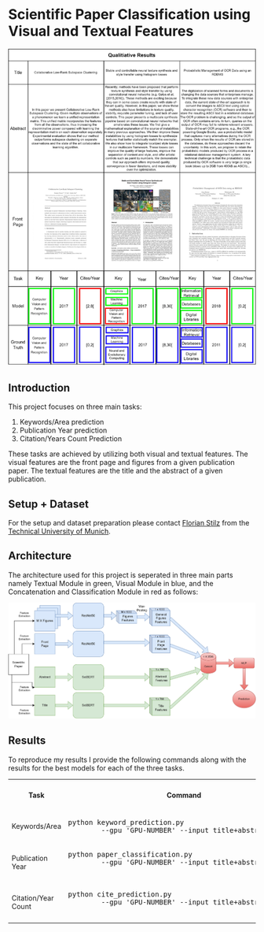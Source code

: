 # Scientific Paper Classification using Visual and Textual Features

<p align="center"><img src="paper & figures/Qualitative_results.jpg" width="800px"/></p>

## Introduction
This project focuses on three main tasks:
1) Keywords/Area prediction 
2) Publication Year prediction
3) Citation/Years Count Prediction

These tasks are achieved by utilizing both visual and textual features. The visual features are the front page and figures from a given publication paper. The textual features are the title and the abstract of a given publication.


## Setup + Dataset
For the setup and dataset preparation please contact [Florian Stilz](https://github.com/flo-stilz/)
from the [Technical University of Munich](https://www.tum.de/en/).

## Architecture
The architecture used for this project is seperated in three main parts namely Textual Module in green, Visual Module in blue, and the Concatenation and Classification Module in red as follows:
<p align="center"><img src="paper & figures/network_architecture.jpg" width="1000px"/></p>


## Results
To reproduce my results I provide the following commands along with the results for the best models for each of the three tasks.


<table>
    <col>
    <col>
    <colgroup span="2"></colgroup>
    <col>
    <tr>
        <th rowspan=2>Task</th>
        <th rowspan=2>Command</th>
        <th colspan=3 scope="colgroup">Overall</th>
        <th rowspan=2>Input Features</th>
    </tr>
    <tr>
        <td>F1-Micro</td>
        <td>F1-Macro</td>
        <td>Accuracy</td>
    </tr>
    <tr>
        <td>Keywords/Area</td>
        <td><pre lang="shell">python keyword_prediction.py 
        --gpu 'GPU-NUMBER' --input title+abstract</pre></td>
        <td>78.25%</td>
        <td>58.07%</td>
        <td>57.28%</td>
        <td>Title + Abstract</td>
    </tr>
    <tr>
        <td>Publication Year</td>
        <td><pre lang="shell">python paper_classification.py 
        --gpu 'GPU-NUMBER' --input title+abstract+image
        </pre></td>
        <td>75.15%</td>
        <td>68.89%</td>
        <td>75.15%</td>
        <td>Title + Abstract + Front Page</td>
    </tr>
    <tr>
        <td>Citation/Year Count</td>
        <td><pre lang="shell">python cite_prediction.py 
        --gpu 'GPU-NUMBER' --input title+abstract+image 
        </pre></td>
        <td>54.69%</td>
        <td>46.45%</td>
        <td>54.68%</td>
        <td>Title + Abstract + Front Page</td>
    </tr>

</table>
